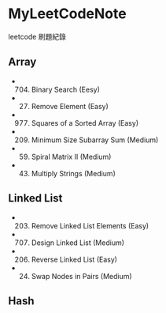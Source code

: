 # MyLeetCodeNote
leetcode 刷題紀錄

## Array
* 704. Binary Search (Eesy)
* 27. Remove Element (Easy)
* 977. Squares of a Sorted Array (Easy)
* 209. Minimum Size Subarray Sum (Medium)
* 59. Spiral Matrix II (Medium)
* 43. Multiply Strings (Medium)

## Linked List
* 203. Remove Linked List Elements (Easy)
* 707. Design Linked List (Medium)
* 206. Reverse Linked List (Easy)
* 24. Swap Nodes in Pairs (Medium)

## Hash